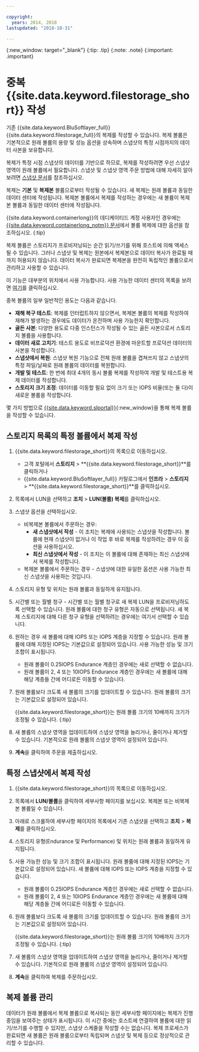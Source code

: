 ```yaml
---

copyright:
  years: 2014, 2018
lastupdated: "2018-10-31"

---
```

{:new_window: target="_blank"}
{:tip: .tip}
{:note: .note}
{:important: .important}

# 중복 {{site.data.keyword.filestorage_short}} 작성

기존 {{site.data.keyword.BluSoftlayer_full}} {{site.data.keyword.filestorage_full}}의 복제를 작성할 수 있습니다. 복제 볼륨은 기본적으로 원래 볼륨의 용량 및 성능 옵션을 상속하며 스냅샷의 특정 시점까지의 데이터 사본을 보유합니다.   

복제가 특정 시점 스냅샷의 데이터를 기반으로 하므로, 복제를 작성하려면 우선 스냅샷 영역이 원래 볼륨에서 필요합니다. 스냅샷 및 스냅샷 영역 주문 방법에 대해 자세히 알아보려면 [스냅샷 문서](snapshots.html)를 참조하십시오.  

복제는 **기본** 및 **복제본** 볼륨으로부터 작성될 수 있습니다. 새 복제는 원래 볼륨과 동일한 데이터 센터에 작성됩니다. 복제본 볼륨에서 복제를 작성하는 경우에는 새 볼륨이 복제본 볼륨과 동일한 데이터 센터에 작성됩니다.

{{site.data.keyword.containerlong}}의 데디케이티드 계정 사용자인 경우에는 [{{site.data.keyword.containerlong_notm}} 문서](/docs/containers/cs_storage_file.html#backup_restore)에서 볼륨 복제에 대한 옵션을 참조하십시오.
{:tip}

복제 볼륨은 스토리지가 프로비저닝되는 순간 읽기/쓰기를 위해 호스트에 의해 액세스될 수 있습니다. 그러나 스냅샷 및 복제는 원본에서 복제본으로 데이터 복사가 완료될 때까지 허용되지 않습니다. 데이터 복사가 완료되면 복제본을 완전히 독립적인 볼륨으로서 관리하고 사용할 수 있습니다.

이 기능은 대부분의 위치에서 사용 가능합니다. 사용 가능한 데이터 센터의 목록을 보려면 [여기](new-ibm-block-and-file-storage-location-and-features.html)를 클릭하십시오.

중복 볼륨의 일부 일반적인 용도는 다음과 같습니다.
- **재해 복구 테스트**: 복제를 인터럽트하지 않으면서, 복제본 볼륨의 복제를 작성하여 재해가 발생하는 경우에도 데이터가 온전하며 사용 가능한지 확인합니다.
- **골든 사본**: 다양한 용도로 다중 인스턴스가 작성될 수 있는 골든 사본으로서 스토리지 볼륨을 사용합니다.
- **데이터 새로 고치기**: 테스트 용도로 비프로덕션 환경에 마운트할 프로덕션 데이터의 사본을 작성합니다.
- **스냅샷에서 복원**: 스냅샷 복원 기능으로 전체 원래 볼륨을 겹쳐쓰지 않고 스냅샷의 특정 파일/날짜로 원래 볼륨의 데이터를 복원합니다.
- **개발 및 테스트**: 한 번에 최대 4개의 동시 볼륨 복제를 작성하여 개발 및 테스트용 복제 데이터를 작성합니다.
- **스토리지 크기 조정**: 데이터를 이동할 필요 없이 크기 또는 IOPS 비율(또는 둘 다)이 새로운 볼륨을 작성합니다.  

몇 가지 방법으로 [{{site.data.keyword.slportal}}](https://control.softlayer.com/){:new_window}을 통해 복제 볼륨을 작성할 수 있습니다.


## 스토리지 목록의 특정 볼륨에서 복제 작성

1. {{site.data.keyword.filestorage_short}}의 목록으로 이동하십시오.
    - 고객 포털에서 **스토리지** > **{{site.data.keyword.filestorage_short}}**를 클릭하거나
    - {{site.data.keyword.BluSoftlayer_full}} 카탈로그에서 **인프라** > **스토리지** > **{{site.data.keyword.filestorage_short}}**를 클릭하십시오.
2. 목록에서 LUN을 선택하고 **조치** > **LUN(볼륨) 복제**를 클릭하십시오.
3. 스냅샷 옵션을 선택하십시오.
    - 비복제본 볼륨에서 주문하는 경우:
      - **새 스냅샷에서 작성** - 이 조치는 복제에 사용되는 스냅샷을 작성합니다. 볼륨에 현재 스냅샷이 없거나 이 작업 후 바로 복제를 작성하려는 경우 이 옵션을 사용하십시오.</br>
      - **최신 스냅샷에서 작성** - 이 조치는 이 볼륨에 대해 존재하는 최신 스냅샷에서 복제를 작성합니다.
    - 복제본 볼륨에서 주문하는 경우 - 스냅샷에 대한 유일한 옵션은 사용 가능한 최신 스냅샷을 사용하는 것입니다.
4. 스토리지 유형 및 위치는 원래 볼륨과 동일하게 유지됩니다.
5. 시간별 또는 월별 청구 - 시간별 또는 월별 청구로 새 복제 LUN을 프로비저닝하도록 선택할 수 있습니다. 원래 볼륨에 대한 청구 유형은 자동으로 선택됩니다. 새 복제 스토리지에 대해 다른 청구 유형을 선택하려는 경우에는 여기서 선택할 수 있습니다.
5. 원하는 경우 새 볼륨에 대해 IOPS 또는 IOPS 계층을 지정할 수 있습니다. 원래 볼륨에 대해 지정된 IOPS는 기본값으로 설정되어 있습니다. 사용 가능한 성능 및 크기 조합이 표시됩니다.
    - 원래 볼륨이 0.25IOPS Endurance 계층인 경우에는 새로 선택할 수 없습니다.
    - 원래 볼륨이 2, 4 또는 10IOPS Endurance 계층인 경우에는 새 볼륨에 대해 해당 계층들 간에 어디로든 이동할 수 있습니다.
6. 원래 볼륨보다 크도록 새 볼륨의 크기를 업데이트할 수 있습니다. 원래 볼륨의 크기는 기본값으로 설정되어 있습니다.

   {{site.data.keyword.filestorage_short}}는 원래 볼륨 크기의 10배까지 크기가 조정될 수 있습니다.
   {:tip}
7. 새 볼륨의 스냅샷 영역을 업데이트하여 스냅샷 영역을 늘리거나, 줄이거나 제거할 수 있습니다. 기본적으로 원래 볼륨의 스냅샷 영역이 설정되어 있습니다.
8. **계속**을 클릭하여 주문을 제출하십시오.


## 특정 스냅샷에서 복제 작성

1. {{site.data.keyword.filestorage_short}}의 목록으로 이동하십시오.
2. 목록에서 **LUN/볼륨**을 클릭하여 세부사항 페이지를 보십시오. 복제본 또는 비복제본 볼륨일 수 있습니다.
3. 아래로 스크롤하여 세부사항 페이지의 목록에서 기존 스냅샷을 선택하고 **조치** > **복제**를 클릭하십시오.   
4. 스토리지 유형(Endurance 및 Performance) 및 위치는 원래 볼륨과 동일하게 유지됩니다.
5. 사용 가능한 성능 및 크기 조합이 표시됩니다. 원래 볼륨에 대해 지정된 IOPS는 기본값으로 설정되어 있습니다. 새 볼륨에 대해 IOPS 또는 IOPS 계층을 지정할 수 있습니다.
    - 원래 볼륨이 0.25IOPS Endurance 계층인 경우에는 새로 선택할 수 없습니다.
    - 원래 볼륨이 2, 4 또는 10IOPS Endurance 계층인 경우에는 새 볼륨에 대해 해당 계층들 간에 어디로든 이동할 수 있습니다.
6. 원래 볼륨보다 크도록 새 볼륨의 크기를 업데이트할 수 있습니다. 원래 볼륨의 크기는 기본값으로 설정되어 있습니다.

   {{site.data.keyword.filestorage_short}}는 원래 볼륨 크기의 10배까지 크기가 조정될 수 있습니다.
   {:tip}
7. 새 볼륨의 스냅샷 영역을 업데이트하여 스냅샷 영역을 늘리거나, 줄이거나 제거할 수 있습니다. 기본적으로 원래 볼륨의 스냅샷 영역이 설정되어 있습니다.
8. **계속**을 클릭하여 복제를 주문하십시오.


## 복제 볼륨 관리

데이터가 원래 볼륨에서 복제 볼륨으로 복사되는 동안 세부사항 페이지에는 복제가 진행 중임을 보여주는 상태가 표시됩니다. 이 시간 중에는 호스트에 연결하여 볼륨에 대한 읽기/쓰기를 수행할 수 있지만, 스냅샷 스케줄을 작성할 수는 없습니다. 복제 프로세스가 완료되면 새 볼륨은 원래 볼륨으로부터 독립되며 스냅샷 및 복제 등으로 정상적으로 관리할 수 있습니다.
